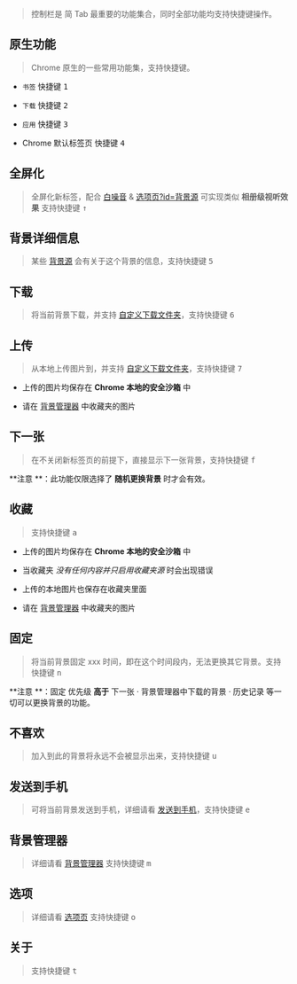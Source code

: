 > 控制栏是 简 Tab 最重要的功能集合，同时全部功能均支持快捷键操作。


原生功能
---

> Chrome 原生的一些常用功能集，支持快捷键。

- `书签` 快捷键 <kbd>1</kdb>

- `下载` 快捷键 <kbd>2</kdb>

- `应用` 快捷键 <kbd>3</kdb>

- Chrome 默认标签页 快捷键 <kbd>4</kdb>


全屏化
---

> 全屏化新标签，配合 [白噪音](#白噪音)  & [选项页?id=背景源](背景自动播放) 可实现类似 **相册级视听效果** 支持快捷键 <kbd>↑</kdb>


背景详细信息
---
> 某些 [背景源](#背景源) 会有关于这个背景的信息，支持快捷键 <kbd>5</kdb>


下载
---

> 将当前背景下载，并支持 [自定义下载文件夹](#选项页?id=背景源)，支持快捷键 <kbd>6</kdb>


上传
---

> 从本地上传图片到，并支持 [自定义下载文件夹](#选项页?id=背景源)，支持快捷键 <kbd>7</kdb>

- 上传的图片均保存在 **Chrome 本地的安全沙箱** 中

- 请在 [背景管理器](#背景管理器) 中收藏夹的图片

下一张
---

> 在不关闭新标签页的前提下，直接显示下一张背景，支持快捷键 <kbd>f</kdb>

**注意 **：此功能仅限选择了 **随机更换背景** 时才会有效。


收藏
---

> 支持快捷键 <kbd>a</kdb>

- 上传的图片均保存在 **Chrome 本地的安全沙箱** 中

- 当收藏夹 _没有任何内容并只启用收藏夹源_ 时会出现错误

- 上传的本地图片也保存在收藏夹里面

- 请在 [背景管理器](#背景管理器) 中收藏夹的图片


固定
---

> 将当前背景固定 xxx 时间，即在这个时间段内，无法更换其它背景。支持快捷键 <kbd>n</kdb>

**注意 **：固定 优先级 **高于** 下一张 · 背景管理器中下载的背景 · 历史记录 等一切可以更换背景的功能。


不喜欢
---

> 加入到此的背景将永远不会被显示出来，支持快捷键 <kbd>u</kdb>


发送到手机
---

> 可将当前背景发送到手机，详细请看 [发送到手机](#发送到手机)，支持快捷键 <kbd>e</kdb>


背景管理器
---

> 详细请看 [背景管理器](#背景管理器) 支持快捷键 <kbd>m</kdb>


选项
---

> 详细请看 [选项页](#选项页) 支持快捷键 <kbd>o</kdb>


关于
---

> 支持快捷键 <kbd>t</kdb>